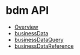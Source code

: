 # bdm API

* [Overview](api_resources/overview_6.5_1.md)
* [businessData](api_resources/bdm_businessdata_7.0_1_0.md)
* [businessDataQuery](api_resources/bdm_businessdataquery_6.5_2_0_1.md)
* [businessDataReference](api_resources/bdm_businessdatareference_6.5_2_0_2_0_0.md)
